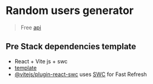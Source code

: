 # Random users generator
>Free [api](https://randomuser.me/)

## Pre Stack dependencies template
- React + Vite js + swc
- [template](https://github.com/jaivema/vite-template.git)
- [@vitejs/plugin-react-swc](https://github.com/vitejs/vite-plugin-react-swc) uses [SWC](https://swc.rs/) for Fast Refresh

